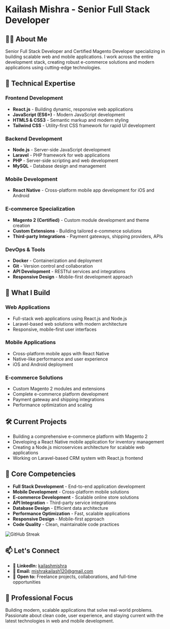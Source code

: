 # Kailash Mishra - Senior Full Stack Developer

## 👨‍💻 About Me
Senior Full Stack Developer and Certified Magento Developer specializing in building scalable web and mobile applications. I work across the entire development stack, creating robust e-commerce solutions and modern applications using cutting-edge technologies.

## 🚀 Technical Expertise

### Frontend Development
- **React.js** - Building dynamic, responsive web applications
- **JavaScript (ES6+)** - Modern JavaScript development
- **HTML5 & CSS3** - Semantic markup and modern styling
- **Tailwind CSS** - Utility-first CSS framework for rapid UI development

### Backend Development
- **Node.js** - Server-side JavaScript development
- **Laravel** - PHP framework for web applications
- **PHP** - Server-side scripting and web development
- **MySQL** - Database design and management

### Mobile Development
- **React Native** - Cross-platform mobile app development for iOS and Android

### E-commerce Specialization
- **Magento 2 (Certified)** - Custom module development and theme creation
- **Custom Extensions** - Building tailored e-commerce solutions
- **Third-party Integrations** - Payment gateways, shipping providers, APIs

### DevOps & Tools
- **Docker** - Containerization and deployment
- **Git** - Version control and collaboration
- **API Development** - RESTful services and integrations
- **Responsive Design** - Mobile-first development approach

## 💼 What I Build

### Web Applications
- Full-stack web applications using React.js and Node.js
- Laravel-based web solutions with modern architecture
- Responsive, mobile-first user interfaces

### Mobile Applications
- Cross-platform mobile apps with React Native
- Native-like performance and user experience
- iOS and Android deployment

### E-commerce Solutions
- Custom Magento 2 modules and extensions
- Complete e-commerce platform development
- Payment gateway and shipping integrations
- Performance optimization and scaling

## 🛠️ Current Projects
- Building a comprehensive e-commerce platform with Magento 2
- Developing a React Native mobile application for inventory management
- Creating a Node.js microservices architecture for scalable web applications
- Working on Laravel-based CRM system with React.js frontend


## 🌟 Core Competencies
- **Full Stack Development** - End-to-end application development
- **Mobile Development** - Cross-platform mobile solutions
- **E-commerce Development** - Scalable online store solutions
- **API Integration** - Third-party service integrations
- **Database Design** - Efficient data architecture
- **Performance Optimization** - Fast, scalable applications
- **Responsive Design** - Mobile-first approach
- **Code Quality** - Clean, maintainable code practices

![GitHub Streak](https://streak-stats.demolab.com?user=kailashmish&theme=dark&hide_border=false)



## 📫 Let's Connect
- 💼 **LinkedIn:** [kailashmishra](https://www.linkedin.com/in/kailash-mishra-80abb120b/)
- 📧 **Email:** mishrakailash120@gmail.com
- 💬 **Open to:** Freelance projects, collaborations, and full-time opportunities

## 🎯 Professional Focus
Building modern, scalable applications that solve real-world problems. Passionate about clean code, user experience, and staying current with the latest technologies in web and mobile development.

